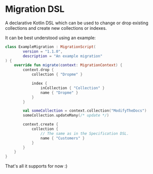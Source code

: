 # Migration DSL

A declarative Kotlin DSL which can be used to change or drop existing collections and create new collections or indexes.

It can be best understood using an example:

~~~~Kotlin
class ExampleMigration : MigrationScript(
        version = "1.1.0",
        description = "An example migration"
) {
    override fun migrate(context: MigrationContext) {
        context.drop {
            collection { "Dropme" }

            index {
                inCollection { "Collection" }
                name { "Dropme" }
            }
        }

        val someCollection = context.collection("ModifyTheDocs")
        someCollection.updateMany(/* update */)

        context.create {
            collection {
                // The same as in the Specification DSL.
                name { "Customers" }
            }
        }
    }
}
~~~~

That's all it supports for now :)
